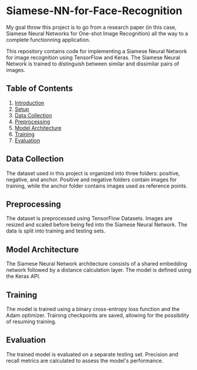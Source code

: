 # Siamese-NN-for-Face-Recognition
My goal throw this project is to go from a research paper (in this case, Siamese Neural Networks for One-shot Image Recognition) all the way to a complete functionning application.

This repository contains code for implementing a Siamese Neural Network for image recognition using TensorFlow and Keras. The Siamese Neural Network is trained to distinguish between similar and dissimilar pairs of images.

## Table of Contents
1. [Introduction](#introduction)
2. [Setup](#setup)
3. [Data Collection](#data-collection)
4. [Preprocessing](#preprocessing)
5. [Model Architecture](#model-architecture)
6. [Training](#training)
7. [Evaluation](#evaluation)
   
## Data Collection
The dataset used in this project is organized into three folders: positive, negative, and anchor. Positive and negative folders contain images for training, while the anchor folder contains images used as reference points.

## Preprocessing
The dataset is preprocessed using TensorFlow Datasets. Images are resized and scaled before being fed into the Siamese Neural Network. The data is split into training and testing sets.

## Model Architecture
The Siamese Neural Network architecture consists of a shared embedding network followed by a distance calculation layer. The model is defined using the Keras API.

## Training
The model is trained using a binary cross-entropy loss function and the Adam optimizer. Training checkpoints are saved, allowing for the possibility of resuming training.

## Evaluation
The trained model is evaluated on a separate testing set. Precision and recall metrics are calculated to assess the model's performance.
